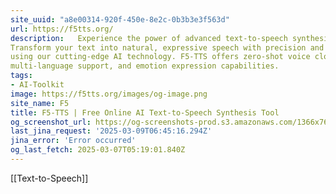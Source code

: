 ```yaml
---
site_uuid: "a8e00314-920f-450e-8e2c-0b3b3e3f563d"
url: https://f5tts.org/
description:   Experience the power of advanced text-to-speech synthesis with F5-TTS.
Transform your text into natural, expressive speech with precision and ease
using our cutting-edge AI technology. F5-TTS offers zero-shot voice cloning,
multi-language support, and emotion expression capabilities.
tags:
- AI-Toolkit
image: https://f5tts.org/images/og-image.png
site_name: F5
title: F5-TTS | Free Online AI Text-to-Speech Synthesis Tool
og_screenshot_url: https://og-screenshots-prod.s3.amazonaws.com/1366x768/80/false/03f0f364a8b9acc81b0620e4e8f4934480def2f56953c486186d90090397aa24.jpeg
last_jina_request: '2025-03-09T06:45:16.294Z'
jina_error: 'Error occurred'
og_last_fetch: 2025-03-07T05:19:01.840Z
---
```

[[Text-to-Speech]]

